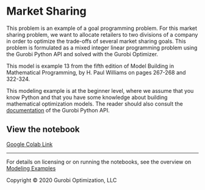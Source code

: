 # Market Sharing

This problem is an example of a goal programming problem. For this market sharing problem, we want to allocate retailers 
to two divisions of a company in order to optimize the trade-offs of several market sharing goals. This problem is 
formulated as a mixed integer linear programming problem using the Gurobi Python API and solved with the Gurobi Optimizer.

This model is example 13 from the fifth edition of Model Building in Mathematical Programming, by H. Paul Williams on 
pages 267-268 and 322-324.

This modeling example is at the beginner level, where we assume that you know Python and that you have some knowledge 
about building mathematical optimization models. The reader should also consult the  [documentation](https://www.gurobi.com/resources/?category-filter=documentation)
of the Gurobi Python API.


## View the notebook

[Google Colab Link](https://colab.research.google.com/github/Gurobi/modeling-examples/blob/master/market_sharing/market_sharing.ipynb)

----
For details on licensing or on running the notebooks, see the overview on [Modeling Examples](../)


Copyright © 2020 Gurobi Optimization, LLC
